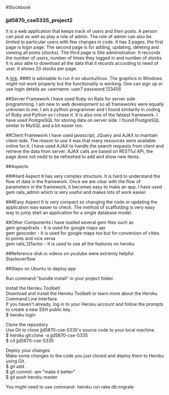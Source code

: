 
#Stockbook
### jjd5870_cse5335_project2
It is a web application that keeps track of users and their posts. A person can post as well as play a role of admin. The role of admin can also be limited to particular users with few changes in code. It has 3 pages. the first page is login page. The second page is for adding, updating, deleting and viewing all posts (stocks). The third page is Site administration. It reccords the number of users, number of times they logged in and number of stocks. It is also able to download all the data that it records according to need of user. It shows 20 stocks per page.
 


 A [link](https://jjd5870-cse5335-2.herokuapp.com/).
 ###It is advisable to run it on ubuntu/linux. The graphics in Windows might not work properly but the functionality is working.
 One can sign up or use login details as: username: user7 password:123456
 
 
##Server Framework
I have used Ruby on Rails for server side programming. I am new to web development so all frameworks were equally unknown to me. I am a python programmer and I found similarity in coding of Ruby and Python so I chose it. It is also one of the fatsest framework. I have used PostgreSQL for storing data on server side. I found PostgreSQL similar to MySQL and a bit easier too.


##Client Framework
I have used javascript, JQuery and AJAX to maintain client-side. The reason to use it was that many resources were available online for it. I have used AJAX to handle the search requests from client and retrieve the data from server.
AJAX calls are based on RESTful APi, the page does not nedd to be refreshed to add and show new items.

##Aspects

###Hard Aspect
It has very complex structure. It is hard to understand the flow of data in the framework. Once we are clear with the flow of parameters in the framework, it becomes easy to make an app.
I have used gem rails_admin which is very useful and makes lots of work easier.

###Easy Aspect
It is very compact so changing the code or updating the application was easier to check. The method of scaffolding is very easy way to jump start an application for a single database model.

##Other Components
I have loaded several gem files such as  
gem gmap4rails - It is used for google maps api  
gem geocoder - It is used for google maps too but for conversion of cities to points and vice versa    
gem rails_12factor - It is used to use all the features on heroku    

##Reference
stuk.io videos on youtube were extremly helpful.
Stackoverflow

##Steps on Ubuntu to deploy app

Run command "bundle install" in your project folder.  

Install the Heroku Toolbelt  
Download and install the Heroku Toolbelt or learn more about the Heroku Command Line Interface.  
If you haven't already, log in to your Heroku account and follow the prompts to create a new SSH public key.  
$ heroku login

Clone the repository  
Use Git to clone jjd5870-cse-5335's source code to your local machine.  
$ heroku git:clone -a jjd5870-cse-5335  
$ cd jjd5870-cse-5335  

Deploy your changes  
Make some changes to the code you just cloned and deploy them to Heroku using Git.  
$ git add .  
$ git commit -am "make it better"  
$ git push heroku master  

You might need to use command- heroku run rake db:migrate 

